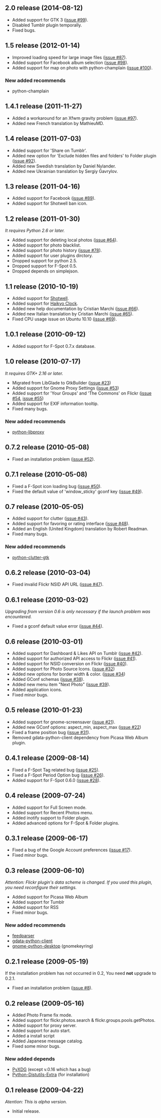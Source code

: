 ## 2.0 release (2014-08-12) ##

  * Added support for GTK 3 ([issue #99](https://code.google.com/p/gphotoframe/issues/detail?id=#99)).
  * Disabled Tumblr plugin temporally.
  * Fixed bugs.

## 1.5 release (2012-01-14) ##

  * Improved loading speed for large image files ([issue #87](https://code.google.com/p/gphotoframe/issues/detail?id=#87)).
  * Added support for Facebook album selection ([issue #98](https://code.google.com/p/gphotoframe/issues/detail?id=#98)).
  * Added support for map on photo with python-champlain ([issue #100](https://code.google.com/p/gphotoframe/issues/detail?id=#100)).

### New added recommends ###

  * python-champlain

## 1.4.1 release (2011-11-27) ##

  * Added a workaround for an Xfwm gravity problem ([issue #97](https://code.google.com/p/gphotoframe/issues/detail?id=#97)).
  * Added new French translation by MathieuMD.

## 1.4 release (2011-07-03) ##

  * Added support for 'Share on Tumblr'.
  * Added new option for 'Exclude hidden files and folders' to Folder plugin ([issue #92](https://code.google.com/p/gphotoframe/issues/detail?id=#92)).
  * Added new Swedish translation by Daniel Nylander.
  * Added new Ukrainian translation by Sergiy Gavrylov.

## 1.3 release (2011-04-16) ##

  * Added support for Facebook ([issue #89](https://code.google.com/p/gphotoframe/issues/detail?id=#89)).
  * Added support for Shotwell ban icon.

## 1.2 release (2011-01-30) ##

_It requires Python 2.6 or later._

  * Added support for deleting local photos ([issue #64](https://code.google.com/p/gphotoframe/issues/detail?id=#64)).
  * Added support for photo blacklist.
  * Added support for photo history ([issue #78](https://code.google.com/p/gphotoframe/issues/detail?id=#78)).
  * Added support for user plugins dirctory.
  * Dropped support for python 2.5.
  * Dropped support for F-Spot 0.5.
  * Dropped depends on simplejson.

## 1.1 release (2010-10-19) ##

  * Added support for [Shotwell](http://yorba.org/shotwell/).
  * Added support for [Haikyo Clock](http://www.madin.jp/haikyo/).
  * Added new help documentation by Cristian Marchi ([issue #66](https://code.google.com/p/gphotoframe/issues/detail?id=#66)).
  * Added new Italian translation by Cristian Marchi ([issue #65](https://code.google.com/p/gphotoframe/issues/detail?id=#65)).
  * Fixed CPU usage issue on Ubuntu 10.10 ([issue #69](https://code.google.com/p/gphotoframe/issues/detail?id=#69)).

## 1.0.1 release (2010-09-12) ##

  * Added support for F-Spot 0.7.x database.

## 1.0 release (2010-07-17) ##

_It requires GTK+ 2.16 or later._

  * Migrated from LibGlade to GtkBuilder ([issue #23](https://code.google.com/p/gphotoframe/issues/detail?id=#23))
  * Added support for Gnome Proxy Settings ([issue #53](https://code.google.com/p/gphotoframe/issues/detail?id=#53))
  * Added support for 'Your Groups' and 'The Commons' on Flickr ([issue #54](https://code.google.com/p/gphotoframe/issues/detail?id=#54), [issue #55](https://code.google.com/p/gphotoframe/issues/detail?id=#55))
  * Added support for EXIF information tooltip.
  * Fixed many bugs.

### New added recommends ###

  * [python-libproxy](http://code.google.com/p/libproxy/)


## 0.7.2 release (2010-05-08) ##

  * Fixed an installation problem ([issue #52](https://code.google.com/p/gphotoframe/issues/detail?id=#52)).

## 0.7.1 release (2010-05-08) ##

  * Fixed a F-Spot icon loading bug ([issue #50](https://code.google.com/p/gphotoframe/issues/detail?id=#50)).
  * Fixed the default value of 'window\_sticky' gconf key ([issue #49](https://code.google.com/p/gphotoframe/issues/detail?id=#49)).

## 0.7 release (2010-05-05) ##

  * Added support for clutter ([issue #43](https://code.google.com/p/gphotoframe/issues/detail?id=#43)).
  * Added support for favoring or rating interface ([issue #48](https://code.google.com/p/gphotoframe/issues/detail?id=#48)).
  * Added an English (United Kingdom) translation by Robert Readman.
  * Fixed many bugs.

### New added recommends ###

  * [python-clutter-gtk](http://www.clutter-project.org/)

## 0.6.2 release (2010-03-04) ##

  * Fixed invalid Flickr NSID API URL ([issue #47](https://code.google.com/p/gphotoframe/issues/detail?id=#47)).

## 0.6.1 release (2010-03-02) ##

_Upgrading from version 0.6 is only necessary if the launch problem was encountered._

  * Fixed a gconf default value error ([issue #44](https://code.google.com/p/gphotoframe/issues/detail?id=#44)).

## 0.6 release (2010-03-01) ##

  * Added support for Dashboard & Likes API on Tumblr ([issue #42](https://code.google.com/p/gphotoframe/issues/detail?id=#42)).
  * Added support for authorized API access to Flickr ([issue #41](https://code.google.com/p/gphotoframe/issues/detail?id=#41)).
  * Added support for NSID conversion on Flickr ([issue #40](https://code.google.com/p/gphotoframe/issues/detail?id=#40)).
  * Added support for Photo Source Icons. ([issue #32](https://code.google.com/p/gphotoframe/issues/detail?id=#32))
  * Added new options for border width & color. ([issue #34](https://code.google.com/p/gphotoframe/issues/detail?id=#34))
  * Added GConf schemas ([issue #38](https://code.google.com/p/gphotoframe/issues/detail?id=#38)).
  * Added new menu item "Next Photo" ([issue #39](https://code.google.com/p/gphotoframe/issues/detail?id=#39)).
  * Added application icons.
  * Fixed minor bugs.

## 0.5 release (2010-01-23) ##

  * Added support for gnome-screensaver ([issue #21](https://code.google.com/p/gphotoframe/issues/detail?id=#21)).
  * Added new GConf options: aspect\_min, aspect\_max ([issue #22](https://code.google.com/p/gphotoframe/issues/detail?id=#22))
  * Fixed a frame position bug ([issue #31](https://code.google.com/p/gphotoframe/issues/detail?id=#31)).
  * Removed gdata-python-client dependency from Picasa Web Album plugin.

## 0.4.1 release (2009-08-14) ##

  * Fixed a F-Spot Tag related bug ([issue #25](https://code.google.com/p/gphotoframe/issues/detail?id=#25)).
  * Fixed a F-Spot Period Option bug ([issue #26](https://code.google.com/p/gphotoframe/issues/detail?id=#26)).
  * Added support for F-Spot 0.6.0 ([issue #28](https://code.google.com/p/gphotoframe/issues/detail?id=#28)).

## 0.4 release (2009-07-24) ##

  * Added support for Full Screen mode.
  * Added support for Recent Photos menu.
  * Added inotify support to Folder plugin.
  * Added advanced options for F-Spot & Folder plugins.

## 0.3.1 release (2009-06-17) ##

  * Fixed a bug of the Google Account preferences ([issue #17](https://code.google.com/p/gphotoframe/issues/detail?id=#17)).
  * Fixed minor bugs.

## 0.3 release (2009-06-10) ##

_Attention: Flickr plugin's data scheme is changed.
If you used this plugin, you need reconfigure their settings._

  * Added support for Picasa Web Album
  * Added support for Tumblr
  * Added support for RSS
  * Fixed minor bugs.

### New added recommends ###

  * [feedparser](http://www.feedparser.org/)
  * [gdata-python-client](http://code.google.com/p/gdata-python-client/)
  * [gnome-python-desktop](http://ftp.gnome.org/pub/GNOME/sources/gnome-python-desktop) (gnomekeyring)

## 0.2.1 release (2009-05-19) ##

If the installation problem has not occurred in 0.2,
You need **not** upgrade to 0.2.1.

  * Fixed an installation problem ([issue #8](https://code.google.com/p/gphotoframe/issues/detail?id=#8)).

## 0.2 release (2009-05-16) ##

  * Added Photo Frame fix mode.
  * Added support for flickr.photos.search & flickr.groups.pools.getPhotos.
  * Added support for proxy server.
  * Added support for auto start.
  * Added a install script
  * Added Japanese message catalog.
  * Fixed some minor bugs.

### New added depends ###

  * [PyXDG](http://www.freedesktop.org/wiki/Software/pyxdg) (except v.0.16 which has a bug)
  * [Python-Distutils-Extra](http://www.glatzor.de/projects/python-distutils-extra/) (for installation)

## 0.1 release (2009-04-22) ##

_Atention: This is alpha version._

  * Initial release.